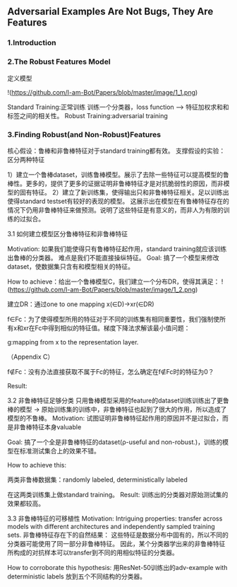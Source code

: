 ## Adversarial Examples Are Not Bugs, They Are Features

### 1.Introduction

### 2.The Robust Features Model
定义模型

!(https://github.com/I-am-Bot/Papers/blob/master/image/1_1.png)

Standard Training:正常训练
训练一个分类器，loss function --> 特征加权求和和标签之间的相关性。
Robust Training:adversarial training

### 3.Finding Robust(and Non-Robust)Features
核心假设：鲁棒和非鲁棒特征对于standard training都有效。
支撑假设的实验：区分两种特征

1）建立一个鲁棒dataset，训练鲁棒模型。展示了去除一些特征可以提高模型的鲁棒性。更多的，提供了更多的证据证明非鲁棒特征才是对抗脆弱性的原因，而非模型的固有特征。
2）建立了新训练集，使得输出只和非鲁棒特征相关。足以训练出使得standard testset有较好的表现的模型。
这展示出在模型在有鲁棒特征存在的情况下仍用非鲁棒特征来做预测。说明了这些特征是有意义的，而非人为有限的训练的过拟合。

3.1 如何建立模型区分鲁棒特征和非鲁棒特征

Motivation: 如果我们能使得只有鲁棒特征起作用，standard training就应该训练出鲁棒的分类器。
难点是我们不能直接操纵特征。
Goal: 搞了一个模型来修改dataset，使数据集只含有和模型相关的特征。

How to achieve：给出一个鲁棒模型C，我们建立一个分布DR，使得其满足：
!(https://github.com/I-am-Bot/Papers/blob/master/image/1_2.png)

建立DR：通过one to one mapping x(∈D)->xr(∈DR)

f∈Fc：为了使得模型所用的特征对于不同的训练集有相同重要性，我们强制使所有x和xr在Fc中得到相似的特征值。梯度下降法求解该最小值问题：

g:mapping from x to the representation layer.

（Appendix C）


f∉Fc：没有办法直接获取不属于Fc的特征，怎么确定在f∉Fc时的特征为0？

Result:

3.2 非鲁棒特征足够分类
只用鲁棒模型采用的feature的dataset训练训练出了更鲁棒的模型 ->  原始训练集的训练中，非鲁棒特征也起到了很大的作用，所以造成了模型的不鲁棒。
Motivation: 试图证明非鲁棒特征起作用的原因并不是过拟合，而是非鲁棒特征本身valuable

Goal: 搞了一个全是非鲁棒特征的dataset(ρ-useful and non-robust.)，训练的模型在标准测试集合上的效果不错。

How to achieve this: 




两类非鲁棒数据集：randomly labeled, deterministically labeled




在这两类训练集上做standard training。
Result: 训练出的分类器对原始测试集的效果都较高。

3.3 非鲁棒特征的可移植性
Motivation: Intriguing properties: transfer across models with different architectures and independently sampled training sets.
非鲁棒特征存在下的自然结果：
这些特征是数据分布中固有的，所以不同的分类器可能使用了同一部分非鲁棒特征。 因此，某个分类器学出来的非鲁棒特征所构成的对抗样本可以transfer到不同的用相似特征的分类器。

How to corroborate this hypothesis:
用ResNet-50训练出的adv-example with deterministic labels 放到五个不同结构的分类器。


